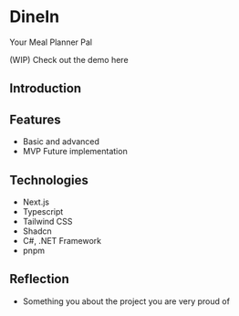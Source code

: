# DineIn

Your Meal Planner Pal

(WIP) Check out the demo here 

## Introduction



## Features

* Basic and advanced
* MVP Future implementation

## Technologies
* Next.js
* Typescript
* Tailwind CSS
* Shadcn
* C#, .NET Framework
* pnpm 

## Reflection

* Something you about the project you are very proud of